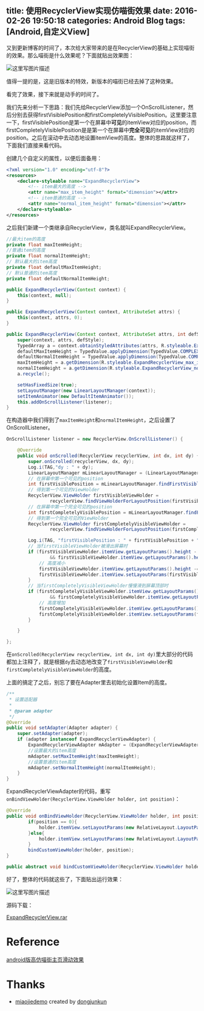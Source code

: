title: 使用RecyclerView实现仿喵街效果
date: 2016-02-26 19:50:18
categories: Android Blog
tags: [Android,自定义View]
---
又到更新博客的时间了，本次给大家带来的是在RecyclerView的基础上实现喵街的效果。那么喵街是什么效果呢？下面就贴出效果图：

![这里写图片描述](/uploads/20160226/20160226205314.gif)

值得一提的是，这是旧版本的特效，新版本的喵街已经去掉了这种效果。

看完了效果，接下来就是动手的时间了。

我们先来分析一下思路：我们先给RecyclerView添加一个OnScrollListener，然后分别去获得firstVisiblePosition和firstCompletelyVisiblePosition。这里要注意一下，firstVisiblePosition是第一个在屏幕中**可见**的itemView对应的position，而firstCompletelyVisiblePosition是是第一个在屏幕中**完全可见**的itemView对应的position。之后在滚动中去动态地设置itemView的高度。整体的思路就这样了，下面我们直接来看代码。

创建几个自定义的属性，以便后面备用：
``` xml
<?xml version="1.0" encoding="utf-8"?>
<resources>
    <declare-styleable name="ExpandRecyclerView">
		<!-- item最大的高度 -->
        <attr name="max_item_height" format="dimension"></attr>
        <!-- item普通的高度 -->
        <attr name="normal_item_height" format="dimension"></attr>
    </declare-styleable>
</resources>
```
之后我们新建一个类继承自RecyclerView，类名就叫ExpandRecyclerView。
``` java
//最大item的高度
private float maxItemHeight;
//普通item的高度
private float normalItemHeight;
// 默认最大的item高度
private float defaultMaxItemHeight;
// 默认普通的item高度
private float defaultNormalItemHeight;

public ExpandRecyclerView(Context context) {
    this(context, null);
}

public ExpandRecyclerView(Context context, AttributeSet attrs) {
    this(context, attrs, 0);
}

public ExpandRecyclerView(Context context, AttributeSet attrs, int defStyle) {
    super(context, attrs, defStyle);
    TypedArray a = context.obtainStyledAttributes(attrs, R.styleable.ExpandRecyclerView);
    defaultMaxItemHeight = TypedValue.applyDimension(TypedValue.COMPLEX_UNIT_DIP, 256, context.getResources().getDisplayMetrics());
    defaultNormalItemHeight = TypedValue.applyDimension(TypedValue.COMPLEX_UNIT_DIP, 120, context.getResources().getDisplayMetrics());
    maxItemHeight = a.getDimension(R.styleable.ExpandRecyclerView_max_item_height, defaultMaxItemHeight);
    normalItemHeight = a.getDimension(R.styleable.ExpandRecyclerView_normal_item_height, defaultNormalItemHeight);
    a.recycle();

    setHasFixedSize(true);
    setLayoutManager(new LinearLayoutManager(context));
    setItemAnimator(new DefaultItemAnimator());
    this.addOnScrollListener(listener);
}
```
在构造器中我们得到了`maxItemHeight`和`normalItemHeight`，之后设置了OnScrollListener。
``` java
OnScrollListener listener = new RecyclerView.OnScrollListener() {

    @Override
    public void onScrolled(RecyclerView recyclerView, int dx, int dy) {
        super.onScrolled(recyclerView, dx, dy);
        Log.i(TAG,"dy : " + dy);
        LinearLayoutManager mLinearLayoutManager = (LinearLayoutManager) recyclerView.getLayoutManager();
        // 在屏幕中第一个可见的position
        int firstVisiblePosition = mLinearLayoutManager.findFirstVisibleItemPosition();
        // 得到第一个可见的ViewHolder
        RecyclerView.ViewHolder firstVisibleViewHolder =
                recyclerView.findViewHolderForLayoutPosition(firstVisiblePosition);
        // 在屏幕中第一个完全可见的position
        int firstCompletelyVisiblePosition = mLinearLayoutManager.findFirstCompletelyVisibleItemPosition();
        // 得到第一个完全可见的ViewHolder
        RecyclerView.ViewHolder firstCompletelyVisibleViewHolder =
                recyclerView.findViewHolderForLayoutPosition(firstCompletelyVisiblePosition);

        Log.i(TAG, "firstVisiblePosition : " + firstVisiblePosition + " , firstCompletelyVisiblePosition : " + firstCompletelyVisiblePosition);
        // 当firstVisibleViewHolder被滑出屏幕时
        if (firstVisibleViewHolder.itemView.getLayoutParams().height - dy < maxItemHeight
                && firstVisibleViewHolder.itemView.getLayoutParams().height - dy >= normalItemHeight) {
            // 高度减小
            firstVisibleViewHolder.itemView.getLayoutParams().height -= dy;
            firstVisibleViewHolder.itemView.setLayoutParams(firstVisibleViewHolder.itemView.getLayoutParams());
        }
        // 当firstCompletelyVisibleViewHolder慢慢滑到屏幕顶部时
        if (firstCompletelyVisibleViewHolder.itemView.getLayoutParams().height + dy <= maxItemHeight
                && firstCompletelyVisibleViewHolder.itemView.getLayoutParams().height + dy >= normalItemHeight) {
            // 高度增加
            firstCompletelyVisibleViewHolder.itemView.getLayoutParams().height += dy;
            firstCompletelyVisibleViewHolder.itemView.setLayoutParams(firstCompletelyVisibleViewHolder.itemView.getLayoutParams());
        }

    }

};
```
在`onScrolled(RecyclerView recyclerView, int dx, int dy)`里大部分的代码都加上注释了，就是根据`dy`去动态地改变了`firstVisibleViewHolder`和`firstCompletelyVisibleViewHolder`的高度。

上面的搞定了之后，别忘了要在Adapter里去初始化设置Item的高度。
``` java
/**
 * 设置适配器
 *
 * @param adapter
 */
@Override
public void setAdapter(Adapter adapter) {
    super.setAdapter(adapter);
    if (adapter instanceof ExpandRecyclerViewAdapter) {
        ExpandRecyclerViewAdapter mAdapter = (ExpandRecyclerViewAdapter) adapter;
        //设置最大的item高度
        mAdapter.setMaxItemHeight(maxItemHeight);
        //设置普通的item高度
        mAdapter.setNormalItemHeight(normalItemHeight);
    }
}
```
ExpandRecyclerViewAdapter的代码，重写`onBindViewHolder(RecyclerView.ViewHolder holder, int position)`：
``` java
@Override
public void onBindViewHolder(RecyclerView.ViewHolder holder, int position) {
        if(position == 0){
            holder.itemView.setLayoutParams(new RelativeLayout.LayoutParams(ViewGroup.LayoutParams.MATCH_PARENT, (int) maxItemHeight));
        }else{
            holder.itemView.setLayoutParams(new RelativeLayout.LayoutParams(ViewGroup.LayoutParams.MATCH_PARENT, (int) normalItemHeight));
        }
        bindCustomViewHolder(holder, position);
}

public abstract void bindCustomViewHolder(RecyclerView.ViewHolder holder, int position);
```
好了，整体的代码就这些了，下面贴出运行效果：

![这里写图片描述](/uploads/20160226/20160226210235.gif)

源码下载：

[ExpandRecyclerView.rar](/uploads/20160226/ExpandRecyclerView.rar)

Reference
=====
[android版高仿喵街主页滑动效果](http://www.jianshu.com/p/a2c3c21e3b99)

Thanks
===
* [miaojiedemo](https://github.com/dongjunkun/miaojiedemo) created by [dongjunkun](https://github.com/dongjunkun)

